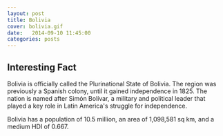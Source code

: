 ```yaml
---
layout: post
title: Bolivia
cover: bolivia.gif
date:   2014-09-10 11:45:00
categories: posts
---
```


## Interesting Fact

Bolivia is officially called the Plurinational State of Bolivia. The region was previously a Spanish colony, until it gained independence in 1825. The nation is named after Simón Bolívar, a military and political leader that played a key role in Latin America's struggle for independence. 

Bolivia has a population of 10.5 million, an area of 1,098,581 sq km, and a medium HDI of 0.667.   